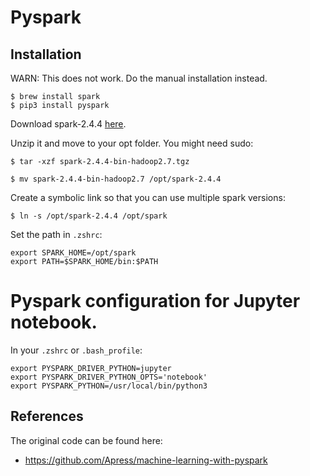 
# Pyspark

## Installation

WARN: This does not work. Do the manual installation instead.
```
$ brew install spark
$ pip3 install pyspark
```

Download spark-2.4.4 [here](https://www.apache.org/dyn/closer.lua/spark/spark-2.4.4/spark-2.4.4-bin-hadoop2.7.tgz).


Unzip it and move to your opt folder. You might need sudo:
```
$ tar -xzf spark-2.4.4-bin-hadoop2.7.tgz

$ mv spark-2.4.4-bin-hadoop2.7 /opt/spark-2.4.4
```
Create a symbolic link so that you can use multiple spark versions:

```
$ ln -s /opt/spark-2.4.4 /opt/spark̀
```

Set the path in `.zshrc`:

```
export SPARK_HOME=/opt/spark
export PATH=$SPARK_HOME/bin:$PATH
```

# Pyspark configuration for Jupyter notebook.

In your `.zshrc` or `.bash_profile`:

```.zshrc
export PYSPARK_DRIVER_PYTHON=jupyter
export PYSPARK_DRIVER_PYTHON_OPTS='notebook'
export PYSPARK_PYTHON=/usr/local/bin/python3
```

## References

The original code can be found here:

- https://github.com/Apress/machine-learning-with-pyspark
